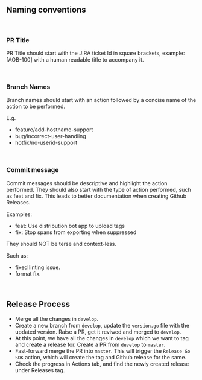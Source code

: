 ## Naming conventions
<br>

### PR Title
PR Title should start with the JIRA ticket Id in square brackets, example: [AOB-100] with a human readable title to accompany it.

<br>

### Branch Names
Branch names should start with an action followed by a concise name of the action to be performed.

E.g.
- feature/add-hostname-support
- bug/incorrect-user-handling
- hotfix/no-userid-support

<br>

### Commit message
Commit messages should be descriptive and highlight the action performed. They should also start with the type of action performed, such as feat and fix. This leads to better
documentation when creating Github Releases.

Examples:
- feat: Use distribution bot app to upload tags
- fix: Stop spans from exporting when suppressed

They should NOT be terse and context-less.

Such as:
- fixed linting issue.
- format fix.

<br>

## Release Process
- Merge all the changes in `develop`.
- Create a new branch from `develop`, update the `version.go` file with the updated version. Raise a PR, get it reviwed and merged to `develop`.
- At this point, we have all the changes in `develop` which we want to tag and create a release for. Create a PR from `develop` to `master`.
- Fast-forward merge the PR into `master`. This will trigger the `Release Go SDK` action, which will create the tag and Github release for the same.
- Check the progress in Actions tab, and find the newly created release under Releases tag.